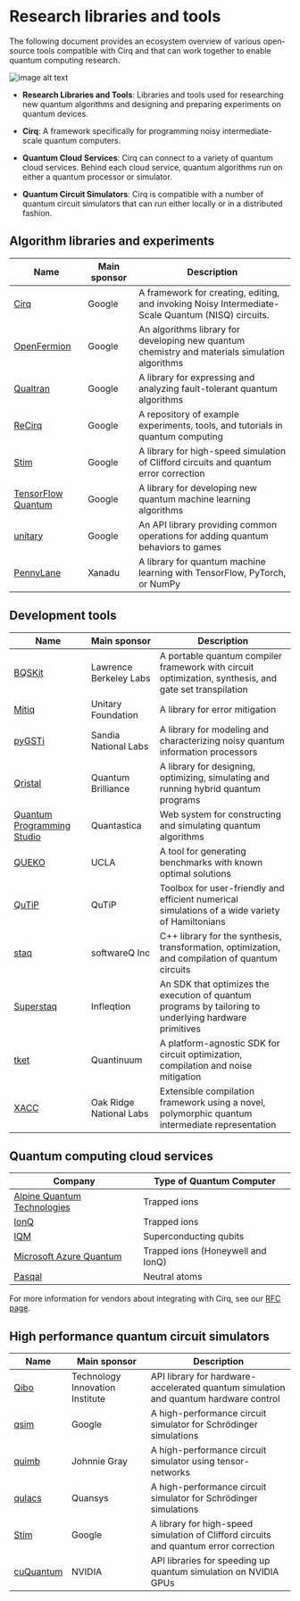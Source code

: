 # Research libraries and tools

The following document provides an ecosystem overview of various open-source tools compatible with Cirq and that can work together to enable quantum computing research.

![image alt text](../images/ecosystem.png)

* **Research Libraries and Tools**: Libraries and tools used for researching new quantum algorithms and designing and preparing experiments on quantum devices.

* **Cirq**: A framework specifically for programming noisy intermediate-scale quantum computers.

* **Quantum Cloud Services**: Cirq can connect to a variety of quantum cloud services. Behind each cloud service, quantum algorithms run on either a quantum processor or simulator.

* **Quantum Circuit Simulators**: Cirq is compatible with a number of quantum circuit simulators that can run either locally or in a distributed fashion.

## Algorithm libraries and experiments

|Name|Main sponsor|Description|
|--- |--- |--- |
|[Cirq](https://github.com/quantumlib/Cirq)|Google|A framework for creating, editing, and invoking Noisy Intermediate-Scale Quantum (NISQ) circuits.|
|[OpenFermion](https://github.com/quantumlib/OpenFermion)|Google|An algorithms library for developing new quantum chemistry and materials simulation algorithms|
|[Qualtran](https://github.com/quantumlib/qualtran)|Google|A library for expressing and analyzing fault-tolerant quantum algorithms|
|[ReCirq](https://github.com/quantumlib/ReCirq)|Google|A repository of example experiments, tools, and tutorials in quantum computing|
|[Stim](https://github.com/quantumlib/stim)|Google|A library for high-speed simulation of Clifford circuits and quantum error correction|
|[TensorFlow Quantum](https://tensorflow.org/quantum)|Google|A library for developing new quantum machine learning algorithms|
|[unitary](https://github.com/quantumlib/unitary)|Google|An API library providing common operations for adding quantum behaviors to games|
|[PennyLane](https://pennylane.ai/)|Xanadu|A library for quantum machine learning with TensorFlow, PyTorch, or NumPy|

## Development tools

|Name|Main sponsor|Description|
|--- |--- |--- |
|[BQSKit](https://bqskit.lbl.gov/)|Lawrence Berkeley Labs|A portable quantum compiler framework with circuit optimization, synthesis, and gate set transpilation|
|[Mitiq](https://github.com/unitaryfund/mitiq)|Unitary Foundation|A library for error mitigation|
|[pyGSTi](https://www.pygsti.info/)|Sandia National Labs|A library for modeling and characterizing noisy quantum information processors|
|[Qristal](https://github.com/qbrilliance/qristal)|Quantum Brilliance|A library for designing, optimizing, simulating and running hybrid quantum programs|
|[Quantum Programming Studio](https://quantum-circuit.com/)|Quantastica|Web system for constructing and simulating quantum algorithms|
|[QUEKO](https://github.com/UCLA-VAST/QUEKO-benchmark)|UCLA|A tool for generating benchmarks with known optimal solutions|
|[QuTiP](https://github.com/qutip)|QuTiP|Toolbox for user-friendly and efficient numerical simulations of a wide variety of Hamiltonians|
|[staq](https://github.com/softwareQinc/staq)|softwareQ Inc|C++ library for the synthesis, transformation, optimization, and compilation of quantum circuits|
|[Superstaq](https://github.com/Infleqtion/client-superstaq/tree/main)|Infleqtion|An SDK that optimizes the execution of quantum programs by tailoring to underlying hardware primitives|
|[tket](https://docs.quantinuum.com/tket/index.html)|Quantinuum|A platform-agnostic SDK for circuit optimization, compilation and noise mitigation|
|[XACC](https://github.com/ORNL-QCI/xacc)|Oak Ridge National Labs|Extensible compilation framework using a novel, polymorphic quantum intermediate representation|

## Quantum computing cloud services

|Company|Type of Quantum Computer|
|--- |--- |
|[Alpine Quantum Technologies](https://quantumai.google/cirq/hardware/aqt/getting_started)|Trapped ions|
|[IonQ](https://quantumai.google/cirq/hardware/ionq/getting_started)|Trapped ions|
|[IQM](https://iqm-finland.github.io/cirq-on-iqm/)|Superconducting qubits|
|[Microsoft Azure Quantum](https://quantumai.google/cirq/hardware/azure-quantum/getting_started_ionq)|Trapped ions (Honeywell and IonQ)|
|[Pasqal](https://quantumai.google/cirq/hardware/pasqal/getting_started)|Neutral atoms|

For more information for vendors about integrating with Cirq,
see our [RFC page](../dev/rfc_process.md#new_hardware_integrations).

## High performance quantum circuit simulators

|Name|Main sponsor|Description|
|--- |--- |--- |
|[Qibo](https://qibo.science/)|Technology Innovation Institute|API library for hardware-accelerated quantum simulation and quantum hardware control|
|[qsim](https://github.com/quantumlib/qsim)|Google|A high-performance circuit simulator for Schrödinger simulations|
|[quimb](https://github.com/jcmgray/quimb)|Johnnie Gray|A high-performance circuit simulator using tensor-networks|
|[qulacs](https://github.com/qulacs/cirq-qulacs)|Quansys|A high-performance circuit simulator for Schrödinger simulations|
|[Stim](https://github.com/quantumlib/stim)|Google|A library for high-speed simulation of Clifford circuits and quantum error correction|
|[cuQuantum](https://github.com/NVIDIA/cuQuantum)|NVIDIA|API libraries for speeding up quantum simulation on NVIDIA GPUs|
